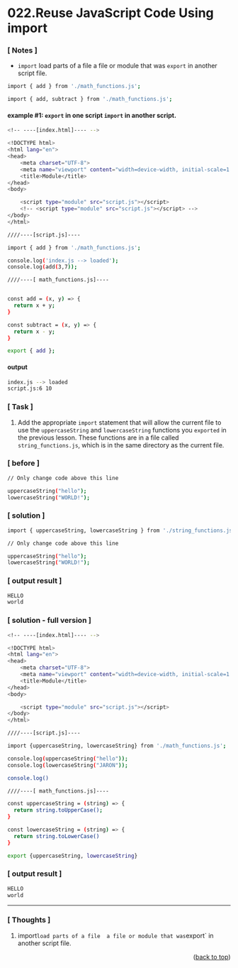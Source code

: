 <a name="topage"></a>

# 022.Reuse JavaScript Code Using import

### [ Notes ]
  * `import` load parts of a file  a file or module that was `export` in another script file. 

```sh
import { add } from './math_functions.js';
```

```sh
import { add, subtract } from './math_functions.js';
```

#### example #1: `export` in one script `import` in another script.

```sh
<!-- ----[index.html]---- -->

<!DOCTYPE html>
<html lang="en">
<head>
    <meta charset="UTF-8">
    <meta name="viewport" content="width=device-width, initial-scale=1.0">
    <title>Module</title>
</head>
<body>

    <script type="module" src="script.js"></script>
    <!-- <script type="module" src="script.js"></script> -->
</body>
</html>
```

```sh
////----[script.js]----

import { add } from './math_functions.js';

console.log('index.js --> loaded');
console.log(add(3,7));
```

```sh
////----[ math_functions.js]----


const add = (x, y) => {
  return x + y;
}

const subtract = (x, y) => {
  return x - y;
}

export { add };
```

#### output
```sh
index.js --> loaded
script.js:6 10
```

### [ Task ]
  1. Add the appropriate `import` statement that will allow the current file to use the `uppercaseString` and `lowercaseString` functions you `exported` in the previous lesson.
These functions are in a file called `string_functions.js`, which is in the same directory as the current file.

### [ before ]

```sh
// Only change code above this line

uppercaseString("hello");
lowercaseString("WORLD!");
```

### [ solution ]

```sh
import { uppercaseString, lowercaseString } from './string_functions.js';

// Only change code above this line

uppercaseString("hello");
lowercaseString("WORLD!");
```

### [ output result ]

```sh
HELLO
world
```

### [ solution - full version ]

```sh
<!-- ----[index.html]---- -->

<!DOCTYPE html>
<html lang="en">
<head>
    <meta charset="UTF-8">
    <meta name="viewport" content="width=device-width, initial-scale=1.0">
    <title>Module</title>
</head>
<body>

    <script type="module" src="script.js"></script>
</body>
</html>
```

```sh
////----[script.js]----

import {uppercaseString, lowercaseString} from './math_functions.js';

console.log(uppercaseString("hello"));
console.log(lowercaseString("JARON"));

console.log()
```

```sh
////----[ math_functions.js]----

const uppercaseString = (string) => {
  return string.toUpperCase();
}

const lowercaseString = (string) => {
  return string.toLowerCase()
}

export {uppercaseString, lowercaseString}
```

### [ output result ]

```sh
HELLO
world
```

-----

### [ Thoughts ]

  1. import` load parts of a file  a file or module that was `export` in another script file.
  

<p align="right">(<a href="#topage">back to top</a>)</p>
<br/>
<br/>
